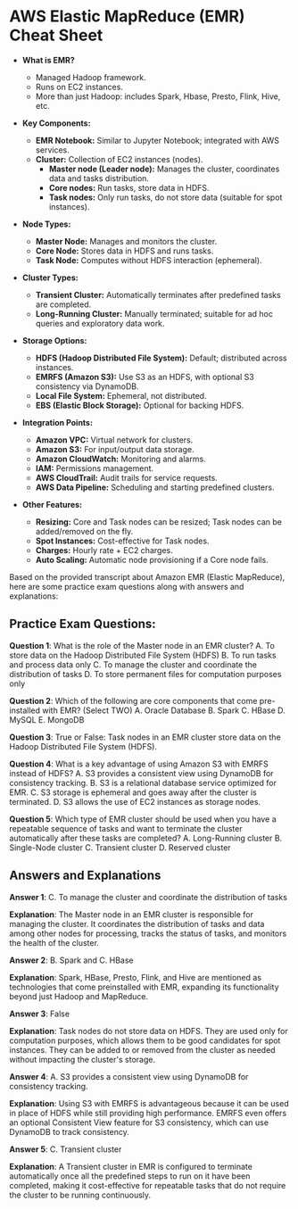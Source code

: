 # **AWS Elastic MapReduce (EMR) Cheat Sheet**

- **What is EMR?**
  - Managed Hadoop framework.
  - Runs on EC2 instances.
  - More than just Hadoop: includes Spark, Hbase, Presto, Flink, Hive, etc.

- **Key Components:**
  - **EMR Notebook:** Similar to Jupyter Notebook; integrated with AWS services.
  - **Cluster:** Collection of EC2 instances (nodes).
    - **Master node (Leader node):** Manages the cluster, coordinates data and tasks distribution.
    - **Core nodes:** Run tasks, store data in HDFS.
    - **Task nodes:** Only run tasks, do not store data (suitable for spot instances).

- **Node Types:**
  - **Master Node:** Manages and monitors the cluster.
  - **Core Node:** Stores data in HDFS and runs tasks.
  - **Task Node:** Computes without HDFS interaction (ephemeral).

- **Cluster Types:**
  - **Transient Cluster:** Automatically terminates after predefined tasks are completed.
  - **Long-Running Cluster:** Manually terminated; suitable for ad hoc queries and exploratory data work.

- **Storage Options:**
  - **HDFS (Hadoop Distributed File System):** Default; distributed across instances.
  - **EMRFS (Amazon S3):** Use S3 as an HDFS, with optional S3 consistency via DynamoDB.
  - **Local File System:** Ephemeral, not distributed.
  - **EBS (Elastic Block Storage):** Optional for backing HDFS.

- **Integration Points:**
  - **Amazon VPC:** Virtual network for clusters.
  - **Amazon S3:** For input/output data storage.
  - **Amazon CloudWatch:** Monitoring and alarms.
  - **IAM:** Permissions management.
  - **AWS CloudTrail:** Audit trails for service requests.
  - **AWS Data Pipeline:** Scheduling and starting predefined clusters.

- **Other Features:**
  - **Resizing:** Core and Task nodes can be resized; Task nodes can be added/removed on the fly.
  - **Spot Instances:** Cost-effective for Task nodes.
  - **Charges:** Hourly rate + EC2 charges.
  - **Auto Scaling:** Automatic node provisioning if a Core node fails.

Based on the provided transcript about Amazon EMR (Elastic MapReduce), here are some practice exam questions along with answers and explanations:

## Practice Exam Questions:

**Question 1**: What is the role of the Master node in an EMR cluster?
A. To store data on the Hadoop Distributed File System (HDFS)
B. To run tasks and process data only
C. To manage the cluster and coordinate the distribution of tasks
D. To store permanent files for computation purposes only

**Question 2**: Which of the following are core components that come pre-installed with EMR? (Select TWO)
A. Oracle Database
B. Spark
C. HBase
D. MySQL
E. MongoDB

**Question 3**: True or False: Task nodes in an EMR cluster store data on the Hadoop Distributed File System (HDFS).

**Question 4**: What is a key advantage of using Amazon S3 with EMRFS instead of HDFS?
A. S3 provides a consistent view using DynamoDB for consistency tracking.
B. S3 is a relational database service optimized for EMR.
C. S3 storage is ephemeral and goes away after the cluster is terminated.
D. S3 allows the use of EC2 instances as storage nodes.

**Question 5**: Which type of EMR cluster should be used when you have a repeatable sequence of tasks and want to terminate the cluster automatically after these tasks are completed?
A. Long-Running cluster
B. Single-Node cluster
C. Transient cluster
D. Reserved cluster

## Answers and Explanations

**Answer 1**: C. To manage the cluster and coordinate the distribution of tasks

**Explanation**: The Master node in an EMR cluster is responsible for managing the cluster. It coordinates the distribution of tasks and data among other nodes for processing, tracks the status of tasks, and monitors the health of the cluster.

**Answer 2**: B. Spark and C. HBase

**Explanation**: Spark, HBase, Presto, Flink, and Hive are mentioned as technologies that come preinstalled with EMR, expanding its functionality beyond just Hadoop and MapReduce.

**Answer 3**: False

**Explanation**: Task nodes do not store data on HDFS. They are used only for computation purposes, which allows them to be good candidates for spot instances. They can be added to or removed from the cluster as needed without impacting the cluster's storage.

**Answer 4**: A. S3 provides a consistent view using DynamoDB for consistency tracking.

**Explanation**: Using S3 with EMRFS is advantageous because it can be used in place of HDFS while still providing high performance. EMRFS even offers an optional Consistent View feature for S3 consistency, which can use DynamoDB to track consistency.

**Answer 5**: C. Transient cluster

**Explanation**: A Transient cluster in EMR is configured to terminate automatically once all the predefined steps to run on it have been completed, making it cost-effective for repeatable tasks that do not require the cluster to be running continuously.
